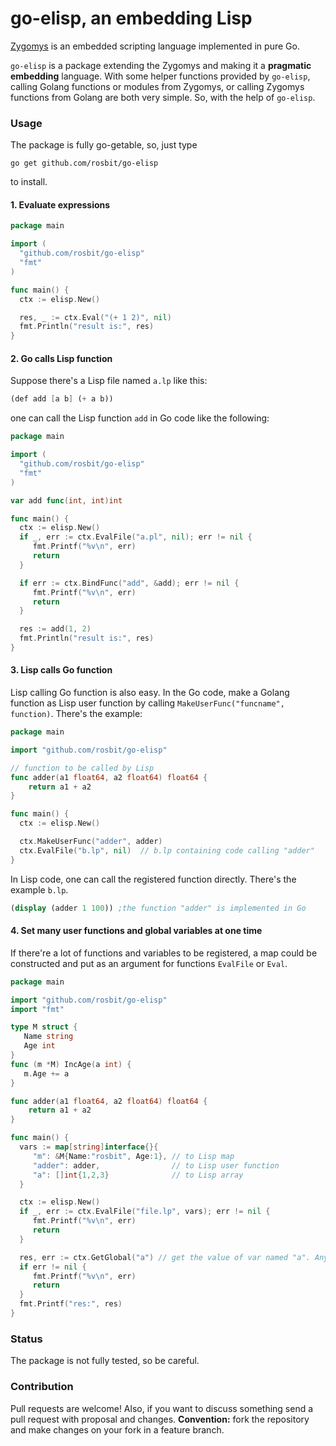 # go-elisp, an embedding Lisp

[Zygomys](github.com/glycerine/zygomys) is an embedded scripting language implemented in pure Go.

`go-elisp` is a package extending the Zygomys and making it a **pragmatic embedding** language.
With some helper functions provided by `go-elisp`, calling Golang functions or modules from Zygomys, 
or calling Zygomys functions from Golang are both very simple. So, with the help of `go-elisp`.

### Usage

The package is fully go-getable, so, just type

  `go get github.com/rosbit/go-elisp`

to install.

#### 1. Evaluate expressions

```go
package main

import (
  "github.com/rosbit/go-elisp"
  "fmt"
)

func main() {
  ctx := elisp.New()

  res, _ := ctx.Eval("(+ 1 2)", nil)
  fmt.Println("result is:", res)
}
```

#### 2. Go calls Lisp function

Suppose there's a Lisp file named `a.lp` like this:

```scheme
(def add [a b] (+ a b))
```

one can call the Lisp function `add` in Go code like the following:

```go
package main

import (
  "github.com/rosbit/go-elisp"
  "fmt"
)

var add func(int, int)int

func main() {
  ctx := elisp.New()
  if _, err := ctx.EvalFile("a.pl", nil); err != nil {
     fmt.Printf("%v\n", err)
     return
  }

  if err := ctx.BindFunc("add", &add); err != nil {
     fmt.Printf("%v\n", err)
     return
  }

  res := add(1, 2)
  fmt.Println("result is:", res)
}
```

#### 3. Lisp calls Go function

Lisp calling Go function is also easy. In the Go code, make a Golang function
as Lisp user function by calling `MakeUserFunc("funcname", function)`. There's the example:

```go
package main

import "github.com/rosbit/go-elisp"

// function to be called by Lisp
func adder(a1 float64, a2 float64) float64 {
    return a1 + a2
}

func main() {
  ctx := elisp.New()

  ctx.MakeUserFunc("adder", adder)
  ctx.EvalFile("b.lp", nil)  // b.lp containing code calling "adder"
}
```

In Lisp code, one can call the registered function directly. There's the example `b.lp`.

```scheme
(display (adder 1 100)) ;the function "adder" is implemented in Go 
```

#### 4. Set many user functions and global variables at one time

If there're a lot of functions and variables to be registered, a map could be constructed and put as an
argument for functions `EvalFile` or `Eval`.

```go
package main

import "github.com/rosbit/go-elisp"
import "fmt"

type M struct {
   Name string
   Age int
}
func (m *M) IncAge(a int) {
   m.Age += a
}

func adder(a1 float64, a2 float64) float64 {
    return a1 + a2
}

func main() {
  vars := map[string]interface{}{
     "m": &M{Name:"rosbit", Age:1}, // to Lisp map
     "adder": adder,                // to Lisp user function
     "a": []int{1,2,3}              // to Lisp array
  }

  ctx := elisp.New()
  if _, err := ctx.EvalFile("file.lp", vars); err != nil {
     fmt.Printf("%v\n", err)
     return
  }

  res, err := ctx.GetGlobal("a") // get the value of var named "a". Any variables in script could be get by GetGlobal
  if err != nil {
     fmt.Printf("%v\n", err)
     return
  }
  fmt.Printf("res:", res)
}
```

### Status

The package is not fully tested, so be careful.

### Contribution

Pull requests are welcome! Also, if you want to discuss something send a pull request with proposal and changes.
__Convention:__ fork the repository and make changes on your fork in a feature branch.
